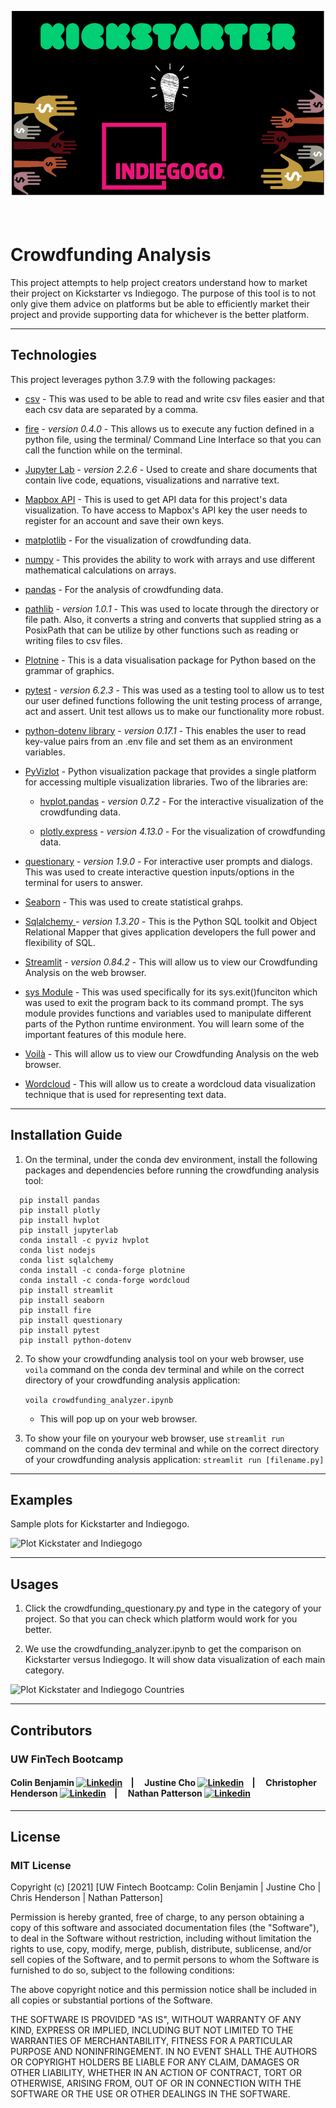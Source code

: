 
 <p align="center">
 <img src="./Resources/Images/kickstarter_indiegogo.jpeg" alt="Girl in a jacket" width="500" height="300"> 
</p>

<p>&nbsp;</p>

# **Crowdfunding Analysis**
This project attempts to help project creators understand how to market their project on Kickstarter vs Indiegogo. The purpose of this tool is to not only give them  advice on platforms but be able to efficiently market their project and provide supporting data for whichever is the better platform.

---
## **Technologies**
This project leverages python 3.7.9 with the following packages:

* [csv](https://docs.python.org/3/library/csv.html) - This was used to be able to read and write csv files easier and that each csv data are separated by a comma.

* [fire](https://github.com/google/python-fire) - *version 0.4.0* - This allows us to execute any fuction defined in a python file, using the terminal/ Command Line Interface so that you can call the function while on the terminal.

* [Jupyter Lab](https://jupyterlab.readthedocs.io/en/stable/) - *version 2.2.6* - Used to create and share documents that contain live code, equations, visualizations and narrative text.

* [Mapbox API](https://www.mapbox.com/) -  This is used to get API data for this project's data visualization. To have access to Mapbox's API key the user needs to register for an account and save their own keys.

* [matplotlib](https://matplotlib.org/) - For the visualization of crowdfunding data.

* [numpy](https://numpy.org/install/) - This provides the ability to work with arrays and use different mathematical calculations on arrays.

* [pandas](https://pandas.pydata.org/docs/) - For the analysis of crowdfunding data.

* [pathlib](https://docs.python.org/3/library/pathlib.html) - *version 1.0.1* - This was used to locate through the directory or file path. Also, it converts a string and converts that supplied string as a PosixPath that can be utilize by other functions such as reading or writing files to csv files.

* [Plotnine](https://plotnine.readthedocs.io/en/stable/installation.html) - This is a data visualisation package for Python based on the grammar of graphics.

* [pytest](https://docs.pytest.org/en/stable/) - *version 6.2.3* - This was used as a testing tool to allow us to test our user defined functions following the unit testing process of arrange, act and assert. Unit test allows us to make our functionality more robust.

* [python-dotenv library](https://pypi.org/project/python-dotenv/) - *version 0.17.1* - This enables the user to read key-value pairs from an .env file and set them as an environment variables.

* [PyVizlot](https://pyviz.org/) -  Python visualization package that provides a single platform for accessing multiple visualization libraries. Two of the libraries are:

  * [hvplot.pandas](https://hvplot.holoviz.org/user_guide/Introduction.html) - *version 0.7.2* - For the interactive visualization of the crowdfunding data.

  * [plotly.express](https://plotly.com/python/plotly-express/) - *version 4.13.0* - For the visualization of crowdfunding data.

* [questionary](https://github.com/tmbo/questionary) - *version 1.9.0* - For interactive user prompts and dialogs. This was used to create interactive question inputs/options in the terminal for users to answer.

* [Seaborn](https://seaborn.pydata.org/installing.html) - This was used to create statistical grahps.

* [Sqlalchemy ](https://anaconda.org/anaconda/sqlalchemy) - *version 1.3.20* - This is the Python SQL toolkit and Object Relational Mapper that gives application developers the full power and flexibility of SQL.

* [Streamlit](https://docs.streamlit.io/en/stable/troubleshooting/clean-install.html#install-streamlit-on-macos-linux) - *version 0.84.2* - This will allow us to view our Crowdfunding Analysis on the web browser.

* [sys Module](https://docs.python.org/3/library/sys.html) - This was used specifically for its sys.exit()funciton which was used to exit the program back to its command prompt. The sys module provides functions and variables used to manipulate different parts of the Python runtime environment. You will learn some of the important features of this module here.

* [Voilà](https://github.com/voila-dashboards/voila) - This will allow us to view our Crowdfunding Analysis on the web browser.

* [Wordcloud](https://pypi.org/project/wordcloud/) - This will allow us to create a wordcloud data visualization technique that is used for representing text data. 

---

## **Installation Guide**
1. On the terminal, under the conda dev environment, install the following packages and dependencies before running the crowdfunding analysis tool:

  ```
    pip install pandas
    pip install plotly
    pip install hvplot
    pip install jupyterlab
    conda install -c pyviz hvplot
    conda list nodejs
    conda list sqlalchemy
    conda install -c conda-forge plotnine
    conda install -c conda-forge wordcloud
    pip install streamlit
    pip install seaborn
    pip install fire
    pip install questionary
    pip install pytest
    pip install python-dotenv
 
  ```

2. To show your crowdfunding analysis tool on your web browser, use `voila` command on the conda dev terminal and while on the correct directory of your crowdfunding analysis application:

    ```voila crowdfunding_analyzer.ipynb```
    * This will pop up on your web browser.

3. To show your file on youryour web browser, use `streamlit run` command on the conda dev terminal and while on the correct directory of your crowdfunding analysis application:
  ```streamlit run [filename.py]```

---

## **Examples**

Sample plots for Kickstarter and Indiegogo.

![Plot Kickstater and Indiegogo](./Resources/Images/plot_ks_indiegogo.gif)

---

## **Usages**
1. Click the crowdfunding_questionary.py and type in the category of your project. So that you can check which platform would work for you better.

2. We use the crowdfunding_analyzer.ipynb to get the comparison on Kickstarter versus Indiegogo. It will show data visualization of each main category.

![Plot Kickstater and Indiegogo Countries](./Resources/Images/ks_indiegogo_country.gif)


---


## **Contributors**

### UW FinTech Bootcamp

#### Colin Benjamin [![Linkedin](https://i.stack.imgur.com/gVE0j.png)](https://www.linkedin.com/in/colinbenjamin/) &nbsp;&nbsp;&nbsp;| &nbsp;&nbsp;&nbsp; Justine Cho [![Linkedin](https://i.stack.imgur.com/gVE0j.png)](https://www.linkedin.com/in/justinecho) &nbsp;&nbsp;&nbsp;| &nbsp;&nbsp;&nbsp; Christopher Henderson [![Linkedin](https://i.stack.imgur.com/gVE0j.png)](https://www.linkedin.com/in/chris-henderson123/) &nbsp;&nbsp;&nbsp;| &nbsp;&nbsp;&nbsp; Nathan Patterson [![Linkedin](https://i.stack.imgur.com/gVE0j.png)](https://www.linkedin.com/in/natepatterson/) 


---

## **License**

### MIT License

Copyright (c) [2021] [UW Fintech Bootcamp: Colin Benjamin | Justine Cho | Chris Henderson | Nathan Patterson]

Permission is hereby granted, free of charge, to any person obtaining a copy
of this software and associated documentation files (the "Software"), to deal
in the Software without restriction, including without limitation the rights
to use, copy, modify, merge, publish, distribute, sublicense, and/or sell
copies of the Software, and to permit persons to whom the Software is
furnished to do so, subject to the following conditions:

The above copyright notice and this permission notice shall be included in all
copies or substantial portions of the Software.

THE SOFTWARE IS PROVIDED "AS IS", WITHOUT WARRANTY OF ANY KIND, EXPRESS OR
IMPLIED, INCLUDING BUT NOT LIMITED TO THE WARRANTIES OF MERCHANTABILITY,
FITNESS FOR A PARTICULAR PURPOSE AND NONINFRINGEMENT. IN NO EVENT SHALL THE
AUTHORS OR COPYRIGHT HOLDERS BE LIABLE FOR ANY CLAIM, DAMAGES OR OTHER
LIABILITY, WHETHER IN AN ACTION OF CONTRACT, TORT OR OTHERWISE, ARISING FROM,
OUT OF OR IN CONNECTION WITH THE SOFTWARE OR THE USE OR OTHER DEALINGS IN THE
SOFTWARE.
